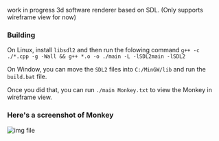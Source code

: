 work in progress 3d software renderer based on SDL. (Only supports wireframe view for now)

### Building

On Linux, install `libsdl2` and then run the folowing command
`g++ -c ./*.cpp -g -Wall && g++ *.o -o ./main -L -lSDL2main -lSDL2`

On Window, you can move the `SDL2` files into `C:/MinGW/lib` and run the `build.bat` file.

Once you did that, you can run `./main Monkey.txt` to view the Monkey in wireframe view.


### Here's a screenshot of Monkey
![img file](https://github.com/threadException/renderer/blob/main/screenshot.png)